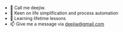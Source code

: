 - 👋 Call me deejiw.
- 👀 Keen on life simplification and process automation
- 🌱 Learning lifetime lessons
- 📫 Give me a message via deejiw@gmail.com
